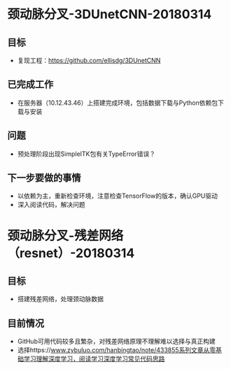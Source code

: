 # 颈动脉分叉-3DUnetCNN-20180314

## 目标
* 复现工程：https://github.com/ellisdg/3DUnetCNN

## 已完成工作
* 在服务器（10.12.43.46）上搭建完成环境，包括数据下载与Python依赖包下载与安装

## 问题

* 预处理阶段出现SimpleITK包有关TypeError错误？

## 下一步要做的事情

* 以依赖为主，重新检查环境，注意检查TensorFlow的版本，确认GPU驱动
* 深入阅读代码，解决问题


# 颈动脉分叉-残差网络（resnet）-20180314

## 目标
* 搭建残差网络，处理颈动脉数据

## 目前情况
* GitHub可用代码较多且繁杂，对残差网络原理不理解难以选择与真正构建
* 选择https://www.zybuluo.com/hanbingtao/note/433855系列文章从零基础学习理解深度学习，阅读学习深度学习常见代码思路
